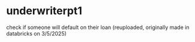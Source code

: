 # underwriterpt1
check if someone will default on their loan (reuploaded, originally made in databricks on 3/5/2025)

